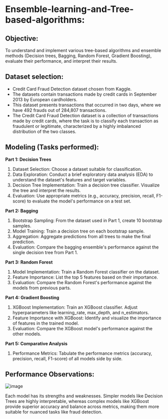 # Ensemble-learning-and-Tree-based-algorithms:
## Objective: 
To understand and implement various tree-based algorithms and ensemble methods (Decision trees, Bagging, Random Forest, Gradient Boosting), evaluate their performance, and interpret their results.
## Dataset selection:
- Credit Card Fraud Detection dataset chosen from Kaggle.
- The datasets contain transactions made by credit cards in September 2013 by European cardholders.
- This dataset presents transactions that occurred in two days, where we have 492 frauds out of 284,807 transactions.
- The Credit Card Fraud Detection dataset is a collection of transactions made by credit cards, where the task is to classify each transaction as fraudulent or legitimate, characterized by a highly imbalanced distribution of the two classes.
## Modeling (Tasks performed):
**Part 1: Decision Trees**
1. Dataset Selection: Choose a dataset suitable for classification. 
2. Data Exploration: Conduct a brief exploratory data analysis (EDA) to understand the dataset's features and target variables.
3. Decision Tree Implementation: Train a decision tree classifier. Visualize the tree and interpret the results.
4. Evaluation: Use appropriate metrics (e.g., accuracy, precision, recall, F1-score) to evaluate the model's performance on a test set. <br>

**Part 2: Bagging**
1. Bootstrap Sampling: From the dataset used in Part 1, create 10 bootstrap samples.
2. Model Training: Train a decision tree on each bootstrap sample.
3. Aggregation: Aggregate predictions from all trees to make the final prediction.
4. Evaluation: Compare the bagging ensemble's performance against the single decision tree from Part 1. <br>

**Part 3: Random Forest**
1. Model Implementation: Train a Random Forest classifier on the dataset.
2. Feature Importance: List the top 5 features based on their importance.
3. Evaluation: Compare the Random Forest's performance against the models from previous parts. <br>

**Part 4: Gradient Boosting**
1. XGBoost Implementation: Train an XGBoost classifier. Adjust hyperparameters like learning_rate, max_depth, and n_estimators.
2. Feature Importance with XGBoost: Identify and visualize the importance of features in the trained model.
3. Evaluation: Compare the XGBoost model's performance against the other models. <br>

**Part 5: Comparative Analysis**
1. Performance Metrics: Tabulate the performance metrics (accuracy, precision, recall, F1-score) of all models side by side. <br>

## Performance Observations:

![image](https://github.com/Piyush061990/Ensemble-learning-and-Tree-based-algorithms/assets/134443316/b126cbea-2e1f-4fa1-b1f8-53ffb9e13491)

Each model has its strengths and weaknesses. Simpler models like Decision Trees are highly interpretable, whereas complex models like XGBoost provide superior accuracy and balance across metrics, making them more suitable for nuanced tasks like fraud detection.
